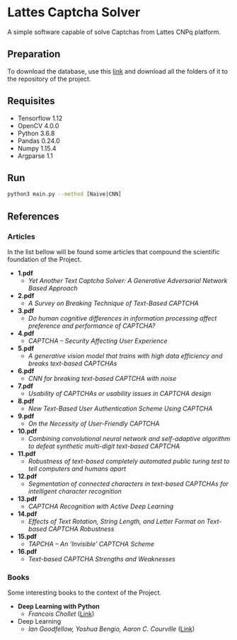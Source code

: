 # Lattes Captcha Solver
A simple software capable of solve Captchas from Lattes CNPq platform.

## Preparation
To download the database, use this [link](https://1drv.ms/f/s!Aip6Rxy4mdnuhZAaCt0sEgeYfpe7TQ) and download all the folders of it to the repository of the project.

## Requisites

* Tensorflow 1.12
* OpenCV 4.0.0
* Python 3.6.8
* Pandas 0.24.0
* Numpy 1.15.4
* Argparse 1.1

## Run
```bash
python3 main.py --method [Naive|CNN]
```

## References
### Articles

In the list bellow will be found some articles that compound the scientific foundation of the Project.

- **1.pdf**
	- *Yet Another Text Captcha Solver: A Generative Adversarial Network Based Approach*
- **2.pdf**
	- *A Survey on Breaking Technique of Text-Based CAPTCHA*
- **3.pdf**
	- *Do human cognitive differences in information processing affect
preference and performance of CAPTCHA?*
- **4.pdf**
	- *CAPTCHA – Security Affecting User Experience*
- **5.pdf**
	- *A generative vision model that trains with high data efficiency and breaks text-based CAPTCHAs*
- **6.pdf**
	- *CNN for breaking text-based CAPTCHA with noise*
- **7.pdf**
	- *Usability of CAPTCHAs or usability issues in CAPTCHA design*
- **8.pdf**
	- *New Text-Based User Authentication Scheme Using CAPTCHA*
- **9.pdf**
	- *On the Necessity of User-Friendly CAPTCHA*
- **10.pdf**
	- *Combining convolutional neural network and self-adaptive algorithm to defeat synthetic multi-digit text-based CAPTCHA*
- **11.pdf**
	- *Robustness of text-based completely automated public turing test to tell computers and humans apart*
- **12.pdf**
	- *Segmentation of connected characters in text-based
CAPTCHAs for intelligent character recognition*
- **13.pdf**
	- *CAPTCHA Recognition with Active Deep Learning*
- **14.pdf**
	- *Effects of Text Rotation, String Length, and Letter Format on Text-based CAPTCHA Robustness*
- **15.pdf**
	- *TAPCHA – An ‘Invisible’ CAPTCHA Scheme*
- **16.pdf**
	- *Text-based CAPTCHA Strengths and Weaknesses*

### Books

Some interesting books to the context of the Project.

- **Deep Learning with Python**
	- *Francois Chollet* ([Link](https://www.amazon.com/Deep-Learning-Python-Francois-Chollet/dp/1617294438))
- Deep Learning
	- *Ian Goodfellow, Yoshua Bengio, Aaron C. Courville* ([Link](https://www.amazon.com/Deep-Learning-Ian-Goodfellow/dp/0262035618?tag=goog0ef-20&smid=A1ZZFT5FULY4LN&ascsubtag=go_1494986073_58431735035_285514469186_aud-519888259198:pla-490352386731_c_))
